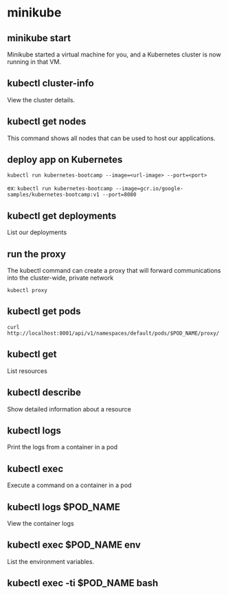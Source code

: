 # minikube

## minikube start

Minikube started a virtual machine for you, and a Kubernetes cluster is now running in that VM.

## kubectl cluster-info

View the cluster details.

## kubectl get nodes

This command shows all nodes that can be used to host our applications.

## deploy app on Kubernetes

`kubectl run kubernetes-bootcamp --image=<url-image> --port=<port>`

ex: `kubectl run kubernetes-bootcamp --image=gcr.io/google-samples/kubernetes-bootcamp:v1 --port=8080`

## kubectl get deployments

List our deployments

## run the proxy

The kubectl command can create a proxy that will forward communications into the cluster-wide, private network

`kubectl proxy`

## kubectl get pods

`curl http://localhost:8001/api/v1/namespaces/default/pods/$POD_NAME/proxy/`

## kubectl get

List resources

## kubectl describe

Show detailed information about a resource

## kubectl logs

Print the logs from a container in a pod

## kubectl exec

Execute a command on a container in a pod

## kubectl logs $POD_NAME

View the container logs

## kubectl exec $POD_NAME env

List the environment variables.

## kubectl exec -ti $POD_NAME bash